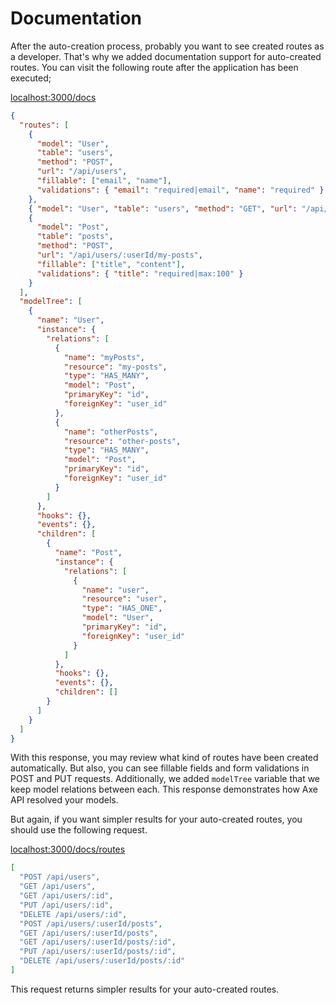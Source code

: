 # Documentation

After the auto-creation process, probably you want to see created routes as a developer. That's why we added documentation support for auto-created routes. You can visit the following route after the application has been executed;

[localhost:3000/docs](http://localhost:3000/docs)

```json
{
  "routes": [
    {
      "model": "User",
      "table": "users",
      "method": "POST",
      "url": "/api/users",
      "fillable": ["email", "name"],
      "validations": { "email": "required|email", "name": "required" }
    },
    { "model": "User", "table": "users", "method": "GET", "url": "/api/users" },
    {
      "model": "Post",
      "table": "posts",
      "method": "POST",
      "url": "/api/users/:userId/my-posts",
      "fillable": ["title", "content"],
      "validations": { "title": "required|max:100" }
    }
  ],
  "modelTree": [
    {
      "name": "User",
      "instance": {
        "relations": [
          {
            "name": "myPosts",
            "resource": "my-posts",
            "type": "HAS_MANY",
            "model": "Post",
            "primaryKey": "id",
            "foreignKey": "user_id"
          },
          {
            "name": "otherPosts",
            "resource": "other-posts",
            "type": "HAS_MANY",
            "model": "Post",
            "primaryKey": "id",
            "foreignKey": "user_id"
          }
        ]
      },
      "hooks": {},
      "events": {},
      "children": [
        {
          "name": "Post",
          "instance": {
            "relations": [
              {
                "name": "user",
                "resource": "user",
                "type": "HAS_ONE",
                "model": "User",
                "primaryKey": "id",
                "foreignKey": "user_id"
              }
            ]
          },
          "hooks": {},
          "events": {},
          "children": []
        }
      ]
    }
  ]
}
```

With this response, you may review what kind of routes have been created automatically. But also, you can see fillable fields and form validations in POST and PUT requests. Additionally, we added `modelTree` variable that we keep model relations between each. This response demonstrates how Axe API resolved your models.

But again, if you want simpler results for your auto-created routes, you should use the following request.

[localhost:3000/docs/routes](http://localhost:3000/docs/routes)

```json
[
  "POST /api/users",
  "GET /api/users",
  "GET /api/users/:id",
  "PUT /api/users/:id",
  "DELETE /api/users/:id",
  "POST /api/users/:userId/posts",
  "GET /api/users/:userId/posts",
  "GET /api/users/:userId/posts/:id",
  "PUT /api/users/:userId/posts/:id",
  "DELETE /api/users/:userId/posts/:id"
]
```

This request returns simpler results for your auto-created routes.
